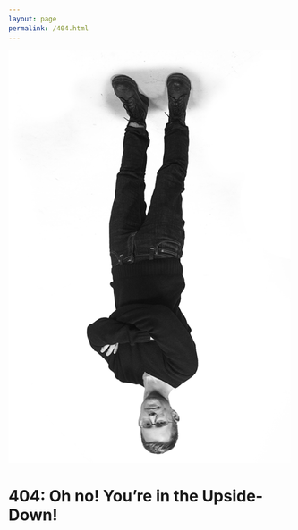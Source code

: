 ```yaml
---
layout: page
permalink: /404.html
---
```


<img src="assets/img/404-egill.png" alt="">

# 404: Oh no! You’re in the Upside-Down!